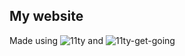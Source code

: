 ## My website

Made using ![11ty](https://www.11ty.dev/ "11ty") and ![11ty-get-going](https://github.com/kevh-c/11ty-get-going "11ty-get-going")